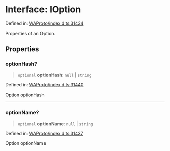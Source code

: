 # Interface: IOption

Defined in: [WAProto/index.d.ts:31434](https://github.com/Fokusdotid/bail/blob/3bd64a6fd6e8fc52d3ec9ba842534bed26103555/WAProto/index.d.ts#L31434)

Properties of an Option.

## Properties

### optionHash?

> `optional` **optionHash**: `null` \| `string`

Defined in: [WAProto/index.d.ts:31440](https://github.com/Fokusdotid/bail/blob/3bd64a6fd6e8fc52d3ec9ba842534bed26103555/WAProto/index.d.ts#L31440)

Option optionHash

***

### optionName?

> `optional` **optionName**: `null` \| `string`

Defined in: [WAProto/index.d.ts:31437](https://github.com/Fokusdotid/bail/blob/3bd64a6fd6e8fc52d3ec9ba842534bed26103555/WAProto/index.d.ts#L31437)

Option optionName
